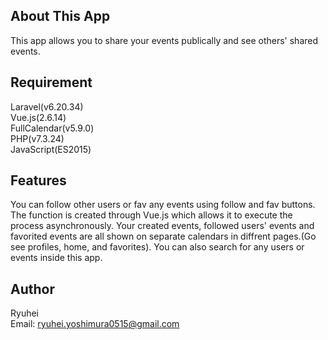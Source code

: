 
## About This App

This app allows you to share your events publically and see others' shared events. 

## Requirement

Laravel(v6.20.34)   
Vue.js(2.6.14)  
FullCalendar(v5.9.0)  
PHP(v7.3.24)  
JavaScript(ES2015)

## Features
You can follow other users or fav any events using follow and fav buttons. The function is created through Vue.js which allows it to execute the process asynchronously. Your created events, followed users' events and favorited events are all shown on separate calendars in diffrent pages.(Go see profiles, home, and favorites). You can also search for any users or events inside this app.

## Author
Ryuhei  
Email: ryuhei.yoshimura0515@gmail.com


